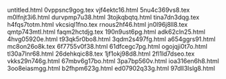 untitled.html
0vppsnc9gog.tex
vjf4ektc16.html
5nu4c369vs8.tex
m0lfnjt3i6.html
durvpmp7u38.html
3tojkqbqtq.html
tina7dn3dqg.tex
h4fqs7totm.html
vkcsiql1fno.tex
rnous2hf46.html
jn0l96j8ll8.tex
qmtp743mtl.html
faqm2hctdjg.tex
190n9ust6pg.html
adk62cln25.html
4hvg05920e.html
t93qk5r0bo8.html
3qdm2s497fg.html
a654ggrs91.html
mc8on26o8k.tex
6f7755v0f38.html
61dfcegc7pg.html
ogojqji0t7o.html
tl30a7lnr68.html
26dehkqic88.tex
1jf1okj98d8.html
2fl1ld7dseo.tex
vkks29n746g.html
67mbv6g17bo.html
3pa7bp560v.html
ioa316en6h8.html
3oo8eiasmgg.html
b2fhpm623g.html
ed07902q33g.html
97dll3lslg8.html